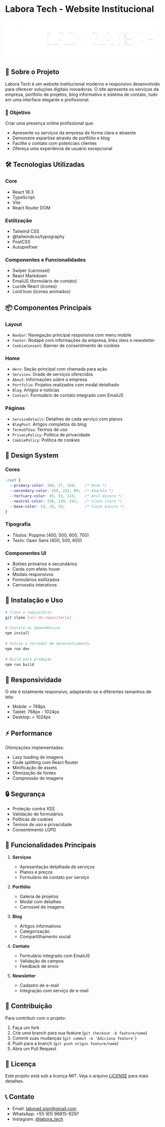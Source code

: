 # Labora Tech - Website Institucional

![Labora Tech](public/logo.png)

## 🚀 Sobre o Projeto

Labora Tech é um website institucional moderno e responsivo desenvolvido para oferecer soluções digitais inovadoras. O site apresenta os serviços da empresa, portfólio de projetos, blog informativo e sistema de contato, tudo em uma interface elegante e profissional.

### 🎯 Objetivo

Criar uma presença online profissional que:
- Apresente os serviços da empresa de forma clara e atraente
- Demonstre expertise através de portfólio e blog
- Facilite o contato com potenciais clientes
- Ofereça uma experiência de usuário excepcional

## 🛠️ Tecnologias Utilizadas

### Core
- React 18.3
- TypeScript
- Vite
- React Router DOM

### Estilização
- Tailwind CSS
- @tailwindcss/typography
- PostCSS
- Autoprefixer

### Componentes e Funcionalidades
- Swiper (carrossel)
- React Markdown
- EmailJS (formulário de contato)
- Lucide React (ícones)
- Lord Icon (ícones animados)

## 📦 Componentes Principais

### Layout
- `Navbar`: Navegação principal responsiva com menu mobile
- `Footer`: Rodapé com informações da empresa, links úteis e newsletter
- `CookieConsent`: Banner de consentimento de cookies

### Home
- `Hero`: Seção principal com chamada para ação
- `Services`: Grade de serviços oferecidos
- `About`: Informações sobre a empresa
- `Portfolio`: Projetos realizados com modal detalhado
- `Blog`: Artigos e notícias
- `Contact`: Formulário de contato integrado com EmailJS

### Páginas
- `ServiceDetails`: Detalhes de cada serviço com planos
- `BlogPost`: Artigos completos do blog
- `TermsOfUse`: Termos de uso
- `PrivacyPolicy`: Política de privacidade
- `CookiePolicy`: Política de cookies

## 🎨 Design System

### Cores
```css
:root {
  --primary-color: 106, 27, 154;    /* Roxo */
  --secondary-color: 255, 222, 89;  /* Amarelo */
  --tertiary-color: 45, 51, 115;    /* Azul escuro */
  --neutral-color: 236, 239, 241;   /* Cinza claro */
  --base-color: 33, 33, 33;         /* Cinza escuro */
}
```

### Tipografia
- Títulos: Poppins (400, 500, 600, 700)
- Texto: Open Sans (400, 500, 600)

### Componentes UI
- Botões primários e secundários
- Cards com efeito hover
- Modais responsivos
- Formulários estilizados
- Carrosséis interativos

## 🔧 Instalação e Uso

```bash
# Clone o repositório
git clone [url-do-repositorio]

# Instale as dependências
npm install

# Inicie o servidor de desenvolvimento
npm run dev

# Build para produção
npm run build
```

## 📱 Responsividade

O site é totalmente responsivo, adaptando-se a diferentes tamanhos de tela:
- Mobile: < 768px
- Tablet: 768px - 1024px
- Desktop: > 1024px

## ⚡ Performance

Otimizações implementadas:
- Lazy loading de imagens
- Code splitting com React Router
- Minificação de assets
- Otimização de fontes
- Compressão de imagens

## 🔒 Segurança

- Proteção contra XSS
- Validação de formulários
- Políticas de cookies
- Termos de uso e privacidade
- Consentimento LGPD

## 📝 Funcionalidades Principais

1. **Serviços**
   - Apresentação detalhada de serviços
   - Planos e preços
   - Formulário de contato por serviço

2. **Portfólio**
   - Galeria de projetos
   - Modal com detalhes
   - Carrossel de imagens

3. **Blog**
   - Artigos informativos
   - Categorização
   - Compartilhamento social

4. **Contato**
   - Formulário integrado com EmailJS
   - Validação de campos
   - Feedback de envio

5. **Newsletter**
   - Cadastro de e-mail
   - Integração com serviço de e-mail

## 🤝 Contribuição

Para contribuir com o projeto:
1. Faça um fork
2. Crie uma branch para sua feature (`git checkout -b feature/nome`)
3. Commit suas mudanças (`git commit -m 'Adiciona feature'`)
4. Push para a branch (`git push origin feature/nome`)
5. Abra um Pull Request

## 📄 Licença

Este projeto está sob a licença MIT. Veja o arquivo [LICENSE](LICENSE) para mais detalhes.

## 📞 Contato

- Email: laborad.sign@gmail.com
- WhatsApp: +55 (61) 99815-9297
- Instagram: [@labora_tech](https://instagram.com/labora_tech)